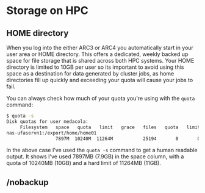 # Storage on HPC

## HOME directory

When you log into the either ARC3 or ARC4 you automatically start in your user area or HOME directory. This offers a dedicated, weekly backed up space for file storage that is shared across both HPC systems. Your HOME directory is limited to 10GB per user so its important to avoid using this space as a destination for data generated by cluster jobs, as home directories fill up quickly and exceeding your quota will cause your jobs to fail.

You can always check how much of your quota you're using with the `quota` command:

```bash
$ quota -s
Disk quotas for user medacola:
     Filesystem   space   quota   limit   grace   files   quota   limit   grace
nas-ufaservn1:/export/home/home01
                  7897M  10240M  11264M           25194       0       0

```

In the above case I've used the `quota -s` command to get a human readable output. It shows I've used 7897MB (7.9GB) in the space column, with a quota of 10240MB (10GB) and a hard limit of 11264MB (11GB).

## /nobackup
